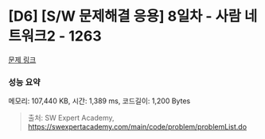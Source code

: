 # [D6] [S/W 문제해결 응용] 8일차 - 사람 네트워크2 - 1263 

[문제 링크](https://swexpertacademy.com/main/code/problem/problemDetail.do?contestProbId=AV18P2B6Iu8CFAZN) 

### 성능 요약

메모리: 107,440 KB, 시간: 1,389 ms, 코드길이: 1,200 Bytes



> 출처: SW Expert Academy, https://swexpertacademy.com/main/code/problem/problemList.do